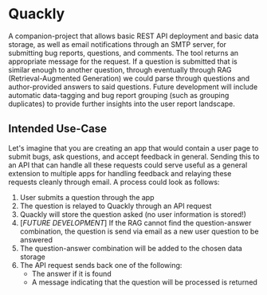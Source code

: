 # Quackly

A companion-project that allows basic REST API deployment and basic data storage, as well as email notifications through an SMTP server, for submitting bug reports, questions, and comments. The tool returns an appropriate message for the request. If a question is submitted that is similar enough to another question, through eventually through RAG (Retrieval-Augmented Generation) we could parse through questions and author-provided answers to said questions. Future development will include automatic data-tagging and bug report grouping (such as grouping duplicates) to provide further insights into the user report landscape.

## Intended Use-Case

Let's imagine that you are creating an app that would contain a user page to submit bugs, ask questions, and accept feedback in general. Sending this to an API that can handle all these requests could serve useful as a general extension to multiple apps for handling feedback and relaying these requests cleanly through email. A process could look as follows:

1. User submits a question through the app
2. The question is relayed to Quackly through an API request
3. Quackly will store the question asked (no user information is stored!)
4. [_FUTURE DEVELOPMENT_] If the RAG cannot find the question-answer combination, the question is send via email as a new user question to be answered
5. The question-answer combination will be added to the chosen data storage
6. The API request sends back one of the following:
   - The answer if it is found
   - A message indicating that the question will be processed is returned
